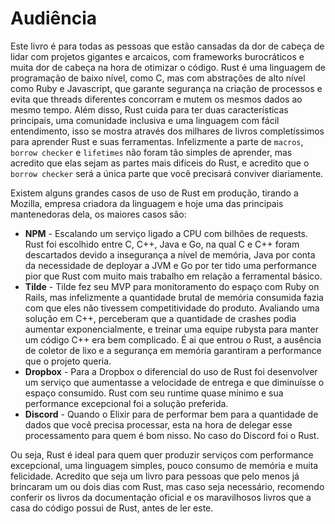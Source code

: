 # Audiência

Este livro é para todas as pessoas que estão cansadas da dor de cabeça de lidar com projetos gigantes e arcaicos, com frameworks burocráticos e muita dor de cabeça na hora de otimizar o código. Rust é uma linguagem de programação de baixo nível, como C, mas com abstrações de alto nível como Ruby e Javascript, que garante segurança na criação de processos e evita que threads diferentes concorram e mutem os mesmos dados ao mesmo tempo. Além disso, Rust cuida para ter duas características principais, uma comunidade inclusiva e uma linguagem com fácil entendimento, isso se mostra através dos milhares de livros completíssimos para aprender Rust e suas ferramentas. Infelizmente a parte de `macros`, `borrow checker` e `lifetimes` não foram tão simples de aprender, mas acredito que elas sejam as partes mais difíceis do Rust, e acredito que o `borrow checker` será a única parte que você precisará conviver diariamente.

Existem alguns grandes casos de uso de Rust em produção, tirando a Mozilla, empresa criadora da linguagem e hoje uma das principais mantenedoras dela, os maiores casos são:
* **NPM** - Escalando um serviço ligado a CPU com bilhões de requests. Rust foi escolhido entre C, C++, Java e Go, na qual C e C++ foram descartados devido a insegurança a nível de memória, Java por conta da necessidade de deployar a JVM e Go por ter tido uma performance pior que Rust com muito mais trabalho em relação a ferramental básico.
* **Tilde** - Tilde fez seu MVP para monitoramento do espaço com Ruby on Rails, mas infelizmente a quantidade brutal de memória consumida fazia com que eles não tivessem competitividade do produto. Avaliando uma solução em C++, perceberam que a quantidade de crashes podia aumentar exponencialmente, e treinar uma equipe rubysta para manter um código C++ era bem complicado. É ai que entrou o Rust, a ausência de coletor de lixo e a segurança em memória garantiram a performance que o projeto queria.
* **Dropbox** - Para a Dropbox o diferencial do uso de Rust foi desenvolver um serviço que aumentasse a velocidade de entrega e que diminuísse o espaço consumido. Rust com seu runtime quase mínimo e sua performance excepcional foi a solução preferida.
* **Discord** - Quando o Elixir para de performar bem para a quantidade de dados que você precisa processar, esta na hora de delegar esse processamento para quem é bom nisso. No caso do Discord foi o Rust.

Ou seja, Rust é ideal para quem quer produzir serviços com performance excepcional, uma linguagem simples, pouco consumo de memória e muita felicidade. Acredito que seja um livro para pessoas que pelo menos já brincaram um ou dois dias com Rust, mas caso seja necessário, recomendo conferir os livros da documentação oficial e os maravilhosos livros que a casa do código possui de Rust, antes de ler este.

